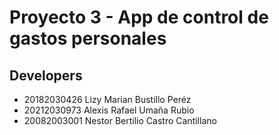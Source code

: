 # Proyecto 3 - App de control de gastos personales

## Developers
- 20182030426 Lizy Marian Bustillo Peréz
- 20212030973 Alexis Rafael Umaña Rubio
- 20082003001 Nestor Bertilio Castro Cantillano
